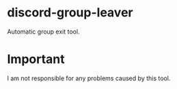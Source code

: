 # discord-group-leaver
Automatic group exit tool.

# Important
I am not responsible for any problems caused by this tool.